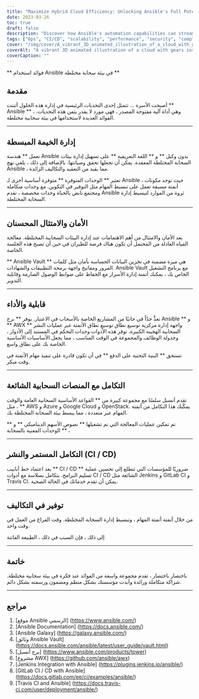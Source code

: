 ```yaml
---
title: "Maximize Hybrid Cloud Efficiency: Unlocking Ansible's Full Potential"
date: 2023-03-26
toc: true
draft: false
description: "Discover how Ansible's automation capabilities can streamline, secure, and optimize hybrid cloud environments for improved productivity."
tags: ["Ops", "CI/CD", "scalability", "performance", "security", "compliance", "integration", "Amazon Web Services", "Microsoft Azure", "Google Cloud", "Ansible Tower", "Ansible Galaxy", "Ansible Vault", "cost savings", "IT efficiency"]
cover: "/img/cover/A_vibrant_3D_animated_illustration_of_a_cloud_with_gears.png"
coverAlt: "A vibrant 3D animated illustration of a cloud with gears inside, representing a hybrid cloud environment, showcasing the efficient and automated management of the cloud infrastructure."
coverCaption: ""
---
```


** فوائد استخدام Ansible في بيئة سحابة مختلطة **  ## مقدمة  أصبحت الأسرة ... تتمثل إحدى التحديات الرئيسية في إدارة هذه الحلول أثبتت ** Ansible ** ، وهي أداة آلية مفتوحة المصدر ، فهي مورد لا يقدر بثمن هذه التحديات. الفوائد العديدة لاستخدامها في بيئة سحابية مختلطة.  ______  ## إدارة الخيمة المبسطة  تعمل ** هندسة Ansible بدون وكيل ** و ** اللغة التعريفية ** على تسهيل إدارة بيئات السحابة المختلطة المعقدة. يمكن أن تجعلها تحقق وصيانتها. بالإضافة إلى ذلك ، يلغي نهج Ansible ، مما يقيد من التعقيد والتكاليف الزائدة.  تعتبر ** الوحدات المتوفرة ** متوفرة أساسية أخرى لـ Ansible ، حيث توجد مكونات أتمتة مسبقة تعمل على تبسيط المهام مثل التوفير في التكوين. مع وحدات متكاملة ومجتمع نابض بالحياة وحدات مخصصة ، تقدم Ansible ثروة من الموارد لتبسيط إدارة السحابة المختلطة.  ______  ## الأمان والامتثال المحسنان  يعد الأمان والامتثال من أهم الاهتمامات عند إدارة البيئات السحابية المختلطة. معالجة المياه العادلة من المحتمل أن تكون هناك فرصة للطيران في حين أن تصبح هذه الجلسة الخاصة.  ** Ansible Vault ** هي ميزة مضمنة في تخزين البيانات الحساسة بأمان مثل كلمات المرور ومفاتيح واجهة برمجة التطبيقات والشهادات. Ansible Vault مع برنامج التشغيل الخاص بك ، يمكنك أتمتة إدارة الأسرار مع الحفاظ على ضوابط الوصول الصارمة وقابلية التدوير.  ______  ## قابلية والأداء  تعدٍّ جدّاً في جانبًا من المشاريع الخاصة بالأسحاب في الاعتبار. يوفر ** برج Ansible ** و ** AWX ** واجهة إدارة مركزية توسيع نطاق توسيع نطاق الأتمتة عبر عمليات النشر السحابية الهجينة الكبيرة. توفر هذه الأدوات وحدات التحكم في المستند إلى الأدوار ، وجدولة الوظائف والمجموعة في الوقت المناسب ، مما يجعل الأساسيات الأساسية الخاصة بك على نطاق واسع.  تستحق ** البنية التحتية على الدفع ** في أن تكون قادرة على تنفيذ مهام الأتمتة في وقت مبكر.  ______  ## التكامل مع المنصات السحابية الشائعة  تقدم أنسبل سلسًا مع مجموعة كبيرة من ** القواعد الأساسية السحابية العامة والوقت ** ، مثل AWS و Azure و Google Cloud و OpenStack. يمكّنك هذا التكامل من أتمتة المهام عبر متعددة ، مما يبسط بيئة السحابة المختلطة بك.  تم تمكين عمليات المعالجة التي تم تشغيلها ** نصوص الأسهم الديناميكي ** و ** الوحدات المعنية بالسحابة ** ،  ______  ## التكامل المستمر والنشر (CI / CD)  يعد اعتماد خط أنابيب ** CI / CD ** ضروريًا للمؤسسات التي تتطلع إلى تحسين عملية تسليم البرامج. يتكامل بسلاسة مع أدوات CI / CD الشائعة مثل Jenkins و GitLab CI و Travis CI. يمكن أن تقدم خدماتك في الحالة الصحية.  ______  ## توفير في التكاليف  من خلال أتمتة أتمتة المهام ، وتبسيط إدارة السحابة المختلطة. وقت الفراغ من العمل في وقت واحد.  إلى ذلك ، فإن السبب في ذلك ، الطبيعة الفاتنة  ______  ## خاتمة  باختصار باختصار ، تقدم مجموعة واسعة من الفوائد عند فكرة في بيئة سحابية مختلطة. شراكة متكاملة ورائدة وأبدت مؤسستك بشكل منظم ومضمون ورسمته بشكل دائم.  ______  ## مراجع  1. [موقع Ansible الرسمي] (https://www.ansible.com/) 2. [Ansible Documentation] (https://docs.ansible.com/) 3. [Ansible Galaxy] (https://galaxy.ansible.com/) 4. [وثائق Ansible Vault] (https://docs.ansible.com/ansible/latest/user_guide/vault.html) 5. [برج أنسبل] (https://www.ansible.com/products/tower) 6. [مشروع AWX] (https://github.com/ansible/awx) 7. [Jenkins Integration with Ansible] (https://plugins.jenkins.io/ansible/) 8. [GitLab CI / CD with Ansible] (https://docs.gitlab.com/ee/ci/examples/ansible/) 9. [Travis CI and Ansible] (https://docs.travis-ci.com/user/deployment/ansible/)  